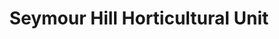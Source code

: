 ---
title: "Seymour Hill Horticultural Unit"
url: /dunmurry/seymour-hill-horticultural-unit/
shop: garden centre
---